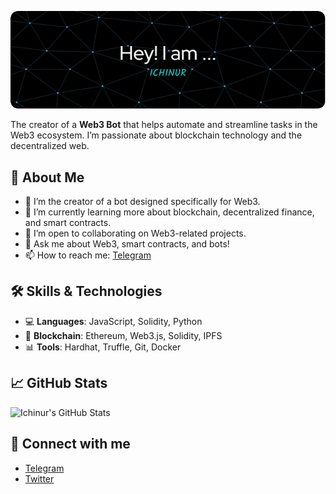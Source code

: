 ![ICHINUR](https://github.com/ichinur/ichinur/blob/main/github-header.png)


The creator of a **Web3 Bot** that helps automate and streamline tasks in the Web3 ecosystem. I’m passionate about blockchain technology and the decentralized web.

## 🚀 About Me
- 🔭 I’m the creator of a bot designed specifically for Web3.
- 🌱 I’m currently learning more about blockchain, decentralized finance, and smart contracts.
- 👯 I’m open to collaborating on Web3-related projects.
- 💬 Ask me about Web3, smart contracts, and bots!
- 📫 How to reach me: [Telegram](https://t.me/litbrother)

## 🛠️ Skills & Technologies
- 💻 **Languages**: JavaScript, Solidity, Python
- 🔗 **Blockchain**: Ethereum, Web3.js, Solidity, IPFS
- 📊 **Tools**: Hardhat, Truffle, Git, Docker

## 📈 GitHub Stats
![Ichinur's GitHub Stats](https://github-readme-stats.vercel.app/api?username=ichinur&show_icons=true&hide_title=true&count_private=true&hide=prs&theme=radical)

## 🔗 Connect with me
- [Telegram](https://t.me/litbrother)
- [Twitter](https://twitter.com/milowskisol)
